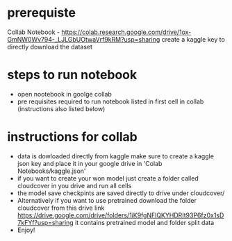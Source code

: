 # prerequiste
Collab Notebook - https://colab.research.google.com/drive/1ox-GmNW0Wv794-_LJLGbUOtwaVrf9kRM?usp=sharing
create a kaggle key to directly download the dataset

# steps to run notebook
* open nootebook in goolge collab
* pre requisites required to run notebook listed in first cell in collab (instructions also listed below)
  
# instructions for collab 
* data is dowloaded directly from kaggle make sure to create a kaggle json key and place it in your google drive in  'Colab Notebooks/kaggle.json'
* if you want to create your won model just create a folder called cloudcover in you drive and run all cells
* the model save checkpints are saved directly to drive under cloudcover/
* Alternatively if you want to use pretrained download the folder cloudcover from this drive link https://drive.google.com/drive/folders/1iK9fgNFlQKYHDRIt93P6fz0x1sD7kFYf?usp=sharing it contains pretrained model and folder split data
* Enjoy!
